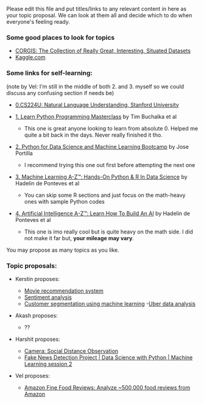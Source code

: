 Please edit this file and put titles/links to any relevant content in here as your topic proposal. We can look at them all and decide which to do when everyone's feeling ready.

### Some good places to look for topics
- [CORGIS: The Collection of Really Great, Interesting, Situated Datasets](https://corgis-edu.github.io/corgis/)
- [Kaggle.com](https://www.kaggle.com/)


### Some links for self-learning:
(note by Vel: I'm still in the middle of both 2. and 3. myself so we could discuss any confusing section if needs be)
- [0.CS224U: Natural Language Understanding, Stanford University](https://web.stanford.edu/class/cs224u/)

- [1. Learn Python Programming Masterclass](https://www.udemy.com/share/101WaiAkEdcF5VR3o=/) by Tim Buchalka et al
  - This one is great anyone looking to learn from absolute 0. Helped me quite a bit back in the days. Never really finished it tho.

- [2. Python for Data Science and Machine Learning Bootcamp](https://www.udemy.com/share/101WaUAkEdcF5VR3o=/) by Jose Portilla
  - I recommend trying this one out first before attempting the next one
  
- [3. Machine Learning A-Z™: Hands-On Python & R In Data Science](https://www.udemy.com/share/101WciAkEdcF5VR3o=/) by Hadelin de Ponteves et al
  - You can skip some R sections and just focus on the math-heavy ones with sample Python codes

- [4. Artificial Intelligence A-Z™: Learn How To Build An AI](https://www.udemy.com/share/101WpyAkEdcF5VR3o=/) by Hadelin de Ponteves et al
  - This one is imo really cool but is quite heavy on the math side. I did not make it far but, **your mileage may vary**.


You may propose as many topics as you like.

### Topic proposals:
- Kerstin proposes:
  - [Movie recommendation system](https://data-flair.training/blogs/data-science-r-movie-recommendation/)
  - [Sentiment analysis](https://data-flair.training/blogs/data-science-r-sentiment-analysis-project/)
  - [Customer segmentation using machine learning](https://data-flair.training/blogs/r-data-science-project-customer-segmentation/)
  -[Uber data analysis](https://data-flair.training/blogs/r-data-science-project-uber-data-analysis/)
  
- Akash proposes:
  - ??

- Harshit proposes:
  - [Camera: Social Distance Observation](https://www.linkedin.com/posts/snoviya-dcunha-937099146_tensorflow-opencv-firstpost-ugcPost-6668388476028899328-v227/?fbclid=IwAR03kecgUtL11VFNcxhIrkbmB6dlaw2XHLoUi8Qh-nMG-rDpmKz8Ak2bwRM)
  - [Fake News Detection Project | Data Science with Python | Machine Learning session 2](https://youtu.be/xyq-zYr1cnI)
- Vel proposes:
  - [Amazon Fine Food Reviews: Analyze ~500,000 food reviews from Amazon](https://www.kaggle.com/snap/amazon-fine-food-reviews)
